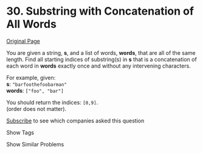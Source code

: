 # 30. Substring with Concatenation of All Words

[Original Page](https://leetcode.com/problems/substring-with-concatenation-of-all-words/)

You are given a string, **s**, and a list of words, **words**, that are all of the same length. Find all starting indices of substring(s) in **s** that is a concatenation of each word in **words** exactly once and without any intervening characters.

For example, given:  
**s**: `"barfoothefoobarman"`  
**words**: `["foo", "bar"]`

You should return the indices: `[0,9]`.  
(order does not matter).

<div>

[Subscribe](/subscribe/) to see which companies asked this question

</div>

<div>

<div id="tags" class="btn btn-xs btn-warning">Show Tags</div>

<span class="hidebutton" style="display: none;">[Hash Table](/tag/hash-table/) [Two Pointers](/tag/two-pointers/) [String](/tag/string/)</span></div>

<div>

<div id="similar" class="btn btn-xs btn-warning">Show Similar Problems</div>

<span class="hidebutton" style="display: none;">[(H) Minimum Window Substring](/problems/minimum-window-substring/)</span></div>